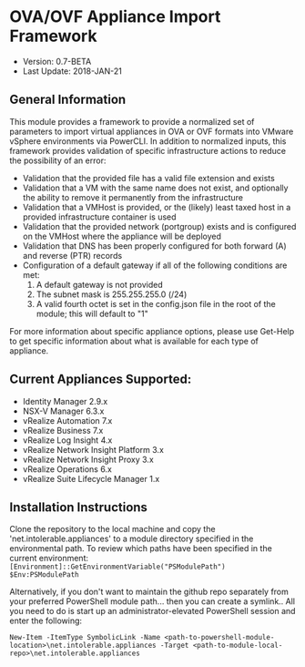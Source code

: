 # OVA/OVF Appliance Import Framework
  * Version: 0.7-BETA
  * Last Update: 2018-JAN-21

## General Information
This module provides a framework to provide a normalized set of parameters to import virtual appliances in OVA or OVF formats into VMware vSphere environments via PowerCLI. In addition to normalized inputs, this framework provides validation of specific infrastructure actions to reduce the possibility of an error:

* Validation that the provided file has a valid file extension and exists
* Validation that a VM with the same name does not exist, and optionally the ability to remove it permanently from the infrastructure
* Validation that a VMHost is provided, or the (likely) least taxed host in a provided infrastructure container is used
* Validation that the provided network (portgroup) exists and is configured on the VMHost where the appliance will be deployed
* Validation that DNS has been properly configured for both forward (A) and reverse (PTR) records
* Configuration of a default gateway if all of the following conditions are met:
	1) A default gateway is not provided
	2) The subnet mask is 255.255.255.0 (/24)
	3) A valid fourth octet is set in the config.json file in the root of the module; this will default to "1"

For more information about specific appliance options, please use Get-Help <function> to get specific information about what is available for each type of appliance.

## Current Appliances Supported:
* Identity Manager 2.9.x
* NSX-V Manager 6.3.x
* vRealize Automation 7.x
* vRealize Business 7.x
* vRealize Log Insight 4.x
* vRealize Network Insight Platform 3.x
* vRealize Network Insight Proxy 3.x
* vRealize Operations 6.x
* vRealize Suite Lifecycle Manager 1.x
	
## Installation Instructions  
Clone the repository to the local machine and copy the 'net.intolerable.appliances' to a module directory specified in the environmental path. To review which paths have been specified in the current environment:
`[Environment]::GetEnvironmentVariable("PSModulePath")`  
`$Env:PSModulePath`

Alternatively, if you don't want to maintain the github repo separately from your preferred PowerShell module path... then you can create a symlink.. All you need to do is start up an administrator-elevated PowerShell session and enter the following:

`New-Item -ItemType SymbolicLink -Name <path-to-powershell-module-location>\net.intolerable.appliances -Target <path-to-module-local-repo>\net.intolerable.appliances`